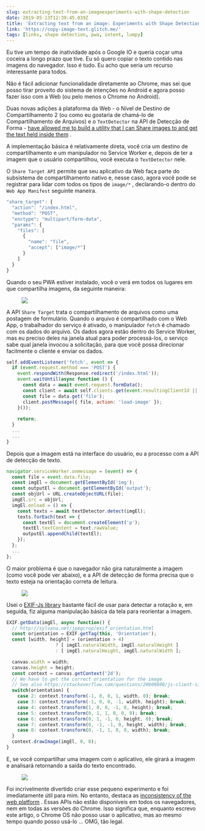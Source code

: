 ```yaml
---
slug: extracting-text-from-an-imageexperiments-with-shape-detection
date: 2019-05-13T12:39:45.039Z
title: 'Extracting text from an image: Experiments with Shape Detection'
link: 'https://copy-image-text.glitch.me/'
tags: [links, shape detection, pwa, intent, lumpy]
---
```

Eu tive um tempo de inatividade após o Google IO e queria coçar uma coceira a longo prazo que tive. Eu só quero copiar o texto contido nas imagens do navegador. Isso é tudo. Eu acho que seria um recurso interessante para todos.

Não é fácil adicionar funcionalidade diretamente ao Chrome, mas sei que posso tirar proveito do sistema de intenções no Android e agora posso fazer isso com a Web (ou pelo menos o Chrome no Android).

Duas novas adições à plataforma da Web - o Nível de Destino de Compartilhamento 2 (ou como eu gostaria de chamá-lo de Compartilhamento de Arquivos) e o `TextDetector` na API de Detecção de Forma - [have allowed me to build a utility that I can Share images to and get the text held inside them](https://copy-image-text.glitch.me/) .

A implementação básica é relativamente direta, você cria um destino de compartilhamento e um manipulador no Service Worker e, depois de ter a imagem que o usuário compartilhou, você executa o `TextDetector` nele.

O `Share Target API` permite que seu aplicativo da Web faça parte do subsistema de compartilhamento nativo e, nesse caso, agora você pode se registrar para lidar com todos os tipos de `image/*` , declarando-o dentro do `Web App Manifest` seguinte maneira.

```javascript
"share_target": {
  "action": "/index.html",
  "method": "POST",
  "enctype": "multipart/form-data",
  "params": {
    "files": [
      {
        "name": "file",
        "accept": ["image/*"]
      }
    ]
  }
}
```

Quando o seu PWA estiver instalado, você o verá em todos os lugares em que compartilha imagens, da seguinte maneira:

<figure><img src="/images/2019-05-13-extracting-text-from-an-imageexperiments-with-shape-detection-0.jpeg"></figure>

A API `Share Target` trata o compartilhamento de arquivos como uma postagem de formulário. Quando o arquivo é compartilhado com o Web App, o trabalhador do serviço é ativado, o manipulador `fetch` é chamado com os dados do arquivo. Os dados agora estão dentro do Service Worker, mas eu preciso deles na janela atual para poder processá-los, o serviço sabe qual janela invocou a solicitação, para que você possa direcionar facilmente o cliente e enviar os dados.

```javascript
self.addEventListener('fetch', event => {
  if (event.request.method === 'POST') {
    event.respondWith(Response.redirect('/index.html'));
    event.waitUntil(async function () {
      const data = await event.request.formData();
      const client = await self.clients.get(event.resultingClientId || event.clientId);
      const file = data.get('file');
      client.postMessage({ file, action: 'load-image' });
    }());
    
    return;
  }
  ...
  ...
}

```

Depois que a imagem está na interface do usuário, eu a processo com a API de detecção de texto.

```javascript
navigator.serviceWorker.onmessage = (event) => {  
  const file = event.data.file;
  const imgEl = document.getElementById('img');
  const outputEl = document.getElementById('output');
  const objUrl = URL.createObjectURL(file);
  imgEl.src = objUrl;
  imgEl.onload = () => {
    const texts = await textDetector.detect(imgEl);
    texts.forEach(text => {
      const textEl = document.createElement('p');
      textEl.textContent = text.rawValue;
      outputEl.appendChild(textEl);
    });
  };
  ...
};
```

O maior problema é que o navegador não gira naturalmente a imagem (como você pode ver abaixo), e a API de detecção de forma precisa que o texto esteja na orientação correta de leitura.

<figure><img src="/images/2019-05-13-extracting-text-from-an-imageexperiments-with-shape-detection-1.jpeg"></figure>

Usei o [EXIF-Js library](https://github.com/exif-js/exif-js) bastante fácil de usar para detectar a rotação e, em seguida, fiz alguma manipulação básica da tela para reorientar a imagem.

```javascript
EXIF.getData(imgEl, async function() {
  // http://sylvana.net/jpegcrop/exif_orientation.html
  const orientation = EXIF.getTag(this, 'Orientation');
  const [width, height] = (orientation > 4) 
                  ? [ imgEl.naturalWidth, imgEl.naturalHeight ]
                  : [ imgEl.naturalHeight, imgEl.naturalWidth ];

  canvas.width = width;
  canvas.height = height;
  const context = canvas.getContext('2d');
  // We have to get the correct orientation for the image
  // See also https://stackoverflow.com/questions/20600800/js-client-side-exif-orientation-rotate-and-mirror-jpeg-images
  switch(orientation) {
    case 2: context.transform(-1, 0, 0, 1, width, 0); break;
    case 3: context.transform(-1, 0, 0, -1, width, height); break;
    case 4: context.transform(1, 0, 0, -1, 0, height); break;
    case 5: context.transform(0, 1, 1, 0, 0, 0); break;
    case 6: context.transform(0, 1, -1, 0, height, 0); break;
    case 7: context.transform(0, -1, -1, 0, height, width); break;
    case 8: context.transform(0, -1, 1, 0, 0, width); break;
  }
  context.drawImage(imgEl, 0, 0);
}
```

E, se você compartilhar uma imagem com o aplicativo, ele girará a imagem e analisará retornando a saída do texto encontrado.

<figure><img src="/images/2019-05-13-extracting-text-from-an-imageexperiments-with-shape-detection-2.jpeg"></figure>

Foi incrivelmente divertido criar esse pequeno experimento e foi imediatamente útil para mim. No entanto, destaca as [inconsistency of the web platform](/the-lumpy-web/) . Essas APIs não estão disponíveis em todos os navegadores, nem em todas as versões do Chrome. Isso significa que, enquanto escrevo este artigo, o Chrome OS não posso usar o aplicativo, mas ao mesmo tempo quando posso usá-lo ... OMG, tão legal.

